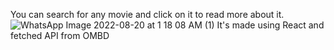 You can search for any movie and click on it to read more about it.![WhatsApp Image 2022-08-20 at 1 18 08 AM (1)](https://user-images.githubusercontent.com/85965351/185806218-497dfb1d-5e2a-4a6f-bef3-b0edefa17b9d.jpeg)
 It's made using React and fetched API from OMBD
